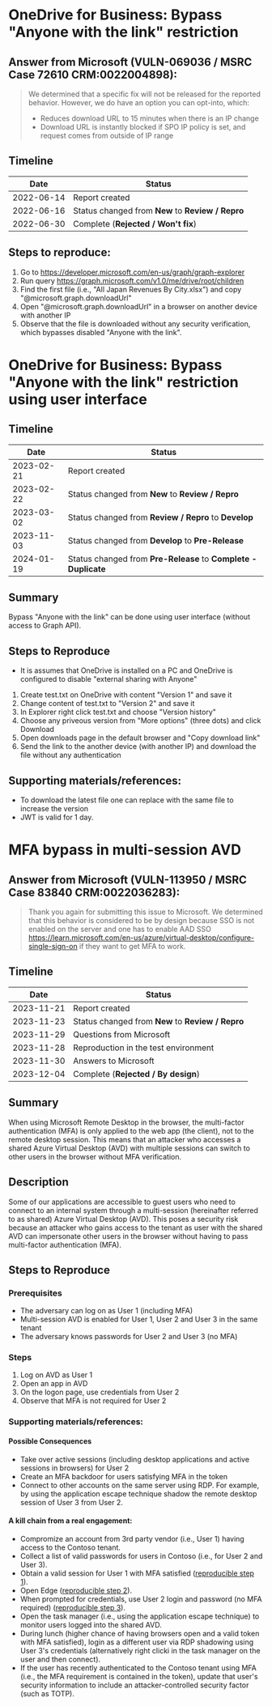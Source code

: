 # OneDrive for Business: Bypass "Anyone with the link" restriction

## Answer from Microsoft (VULN-069036 / MSRC Case 72610 CRM:0022004898):
> We determined that a specific fix will not be released for the reported behavior.
> However, we do have an option you can opt-into, which:
> - Reduces download URL to 15 minutes when there is an IP change 
> - Download URL is instantly blocked if SPO IP policy is set, and request comes from outside of IP range
 
## Timeline

<!--

```mermaid
 info
```

Tested on v10.6.1

```mermaid
%%{init: { 'theme': 'base', 'gitGraph': {'mainBranchName':"okazymyrov"}}}%%
    gitGraph TB:
	commit id: "2022-06-14" tag: "Report created"
    	branch Microsoft
	commit id: "2022-06-16" tag: "Status changed from New to Review / Repro"
	commit id: "2022-06-30" tag: "Complete (Rejected / Won't fix)"
```

-->

| Date | Status|
| --- | --- |
| 2022-06-14| Report created |
| 2022-06-16| Status changed from **New** to **Review / Repro** |
| 2022-06-30| Complete (**Rejected / Won't fix**) |

## Steps to reproduce:
1.	Go to https://developer.microsoft.com/en-us/graph/graph-explorer
2.	Run query https://graph.microsoft.com/v1.0/me/drive/root/children
3.	Find the first file (i.e., "All Japan Revenues By City.xlsx") and copy "@microsoft.graph.downloadUrl"
4.	Open "@microsoft.graph.downloadUrl" in a browser on another device with another IP
5.	Observe that the file is downloaded without any security verification, which bypasses disabled "Anyone with the link".

# OneDrive for Business: Bypass "Anyone with the link" restriction using user interface

## Timeline
| Date | Status|
| --- | --- |
| 2023-02-21| Report created |
| 2023-02-22| Status changed from **New** to **Review / Repro** |
| 2023-03-02| Status changed from **Review / Repro** to **Develop** |
| 2023-11-03| Status changed from **Develop** to **Pre-Release** |
| 2024-01-19| Status changed from **Pre-Release** to **Complete - Duplicate** |

## Summary
Bypass "Anyone with the link" can be done using user interface (without access to Graph API).

## Steps to Reproduce

* It is assumes that OneDrive is installed on a PC and OneDrive is configured to disable "external sharing with Anyone"
1. Create test.txt on OneDrive with content "Version 1" and save it
2. Change content of test.txt to "Version 2" and save it
3. In Explorer right click test.txt and choose "Version history"
4. Choose any priveous version from "More options" (three dots) and click Download
5. Open downloads page in the default browser and "Copy download link"
6. Send the link to the another device (with another IP) and download the file without any authentication

## Supporting materials/references:
* To download the latest file one can replace with the same file to increase the version
* JWT is valid for 1 day.

# MFA bypass in multi-session AVD

## Answer from Microsoft (VULN-113950 / MSRC Case 83840 CRM:0022036283):
> Thank you again for submitting this issue to Microsoft. We determined that this behavior is considered to be by design because SSO is not enabled on the server and one has to enable AAD SSO https://learn.microsoft.com/en-us/azure/virtual-desktop/configure-single-sign-on if they want to get MFA to work.

## Timeline

<!--

```mermaid
 info
```

Tested on v10.6.1

```mermaid
%%{init: { 'theme': 'base', 'gitGraph': {'mainBranchName':"okazymyrov"}}}%%
    gitGraph TB:
	commit id: "2023-11-21" tag: "Report created"
    branch Microsoft
    checkout Microsoft
	commit id: "2023-11-23" tag: "Status changed from New to Review / Repro"
	commit id: "2023-11-28" tag: "Questions from Microsoft"
    checkout okazymyrov
    merge Microsoft
	commit id: "2023-11-29" tag: "Reproduction"
    commit id: "2023-11-30" tag: "Answers to Microsoft"
    checkout Microsoft
    merge okazymyrov
	commit id: "2023-12-04" tag: "Complete (Rejected / By design)"
```

-->

| Date | Status|
| --- | --- |
| 2023-11-21| Report created |
| 2023-11-23| Status changed from **New** to **Review / Repro** |
| 2023-11-29| Questions from Microsoft |
| 2023-11-28| Reproduction in the test environment |
| 2023-11-30| Answers to Microsoft |
| 2023-12-04| Complete (**Rejected / By design**) |

## Summary
When using Microsoft Remote Desktop in the browser, the multi-factor authentication (MFA) is only applied to the web app (the client), not to the remote desktop session. This means that an attacker who accesses a shared Azure Virtual Desktop (AVD) with multiple sessions can switch to other users in the browser without MFA verification.

## Description
Some of our applications are accessible to guest users who need to connect to an internal system through a multi-session (hereinafter referred to as shared) Azure Virtual Desktop (AVD). This poses a security risk because an attacker who gains access to the tenant as user with the shared AVD can impersonate other users in the browser without having to pass multi-factor authentication (MFA).

## Steps to Reproduce
### Prerequisites
* The adversary can log on as User 1 (including MFA)
* Multi-session AVD is enabled for User 1, User 2 and User 3 in the same tenant
* The adversary knows passwords for User 2 and User 3 (no MFA)

### Steps
1. Log on AVD as User 1
2. Open an app in AVD
3. On the logon page, use credentials from User 2
4. Observe that MFA is not required for User 2

### Supporting materials/references:
#### Possible Consequences
* Take over active sessions (including desktop applications and active sessions in browsers) for User 2
* Create an MFA backdoor for users satisfying MFA in the token
* Connect to other accounts on the same server using RDP. For example, by using the application escape technique shadow the remote desktop session of User 3 from User 2.

#### A kill chain from a real engagement:
* Compromize an account from 3rd party vendor (i.e., User 1) having access to the Contoso tenant.
* Collect a list of valid passwords for users in Contoso (i.e., for User 2 and User 3).
* Obtain a valid session for User 1 with MFA satisfied ([reproducible step 1](https://github.com/okazymyrov/piki/blob/master/Vulnerabilities/Vulnerabilities.md#steps)).
* Open Edge ([reproducible step 2](https://github.com/okazymyrov/piki/blob/master/Vulnerabilities/Vulnerabilities.md#steps)).
* When prompted for credentials, use User 2 login and password (no MFA required) ([reproducible step 3](https://github.com/okazymyrov/piki/blob/master/Vulnerabilities/Vulnerabilities.md#steps)).
* Open the task manager (i.e., using the application escape technique) to monitor users logged into the shared AVD.
* During lunch (higher chance of having browsers open and a valid token with MFA satisfied), login as a different user via RDP shadowing using User 3's credentials (alternatively right clicki in the task manager on the user and then connect).
* If the user has recently authenticated to the Contoso tenant using MFA (i.e., the MFA requirement is contained in the token), update that user's security information to include an attacker-controlled security factor (such as TOTP).
